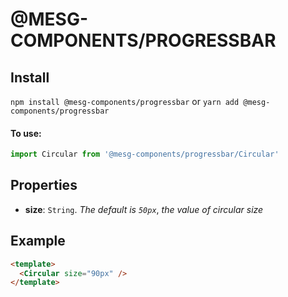 # @MESG-COMPONENTS/PROGRESSBAR

## Install

`npm install @mesg-components/progressbar` or `yarn add @mesg-components/progressbar`

#### To use:

```javascript
import Circular from '@mesg-components/progressbar/Circular'
```

## Properties

- **size**: `String`. _The default is `50px`_, _the value of circular size_

## Example

```html
<template>
  <Circular size="90px" />
</template>
```
